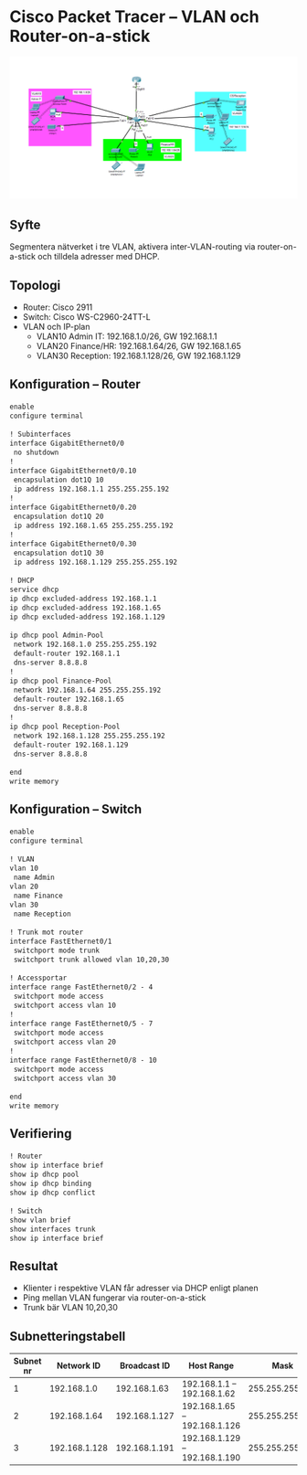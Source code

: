 # Cisco Packet Tracer – VLAN och Router-on-a-stick

![Topologi](./topologi.png)

## Syfte
Segmentera nätverket i tre VLAN, aktivera inter-VLAN-routing via router-on-a-stick och tilldela adresser med DHCP.

## Topologi
- Router: Cisco 2911
- Switch: Cisco WS-C2960-24TT-L
- VLAN och IP-plan
  - VLAN10 Admin IT: 192.168.1.0/26, GW 192.168.1.1
  - VLAN20 Finance/HR: 192.168.1.64/26, GW 192.168.1.65
  - VLAN30 Reception: 192.168.1.128/26, GW 192.168.1.129

## Konfiguration – Router
```shell
enable
configure terminal

! Subinterfaces
interface GigabitEthernet0/0
 no shutdown
!
interface GigabitEthernet0/0.10
 encapsulation dot1Q 10
 ip address 192.168.1.1 255.255.255.192
!
interface GigabitEthernet0/0.20
 encapsulation dot1Q 20
 ip address 192.168.1.65 255.255.255.192
!
interface GigabitEthernet0/0.30
 encapsulation dot1Q 30
 ip address 192.168.1.129 255.255.255.192

! DHCP
service dhcp
ip dhcp excluded-address 192.168.1.1
ip dhcp excluded-address 192.168.1.65
ip dhcp excluded-address 192.168.1.129

ip dhcp pool Admin-Pool
 network 192.168.1.0 255.255.255.192
 default-router 192.168.1.1
 dns-server 8.8.8.8
!
ip dhcp pool Finance-Pool
 network 192.168.1.64 255.255.255.192
 default-router 192.168.1.65
 dns-server 8.8.8.8
!
ip dhcp pool Reception-Pool
 network 192.168.1.128 255.255.255.192
 default-router 192.168.1.129
 dns-server 8.8.8.8

end
write memory
```

## Konfiguration – Switch
```shell
enable
configure terminal

! VLAN
vlan 10
 name Admin
vlan 20
 name Finance
vlan 30
 name Reception

! Trunk mot router
interface FastEthernet0/1
 switchport mode trunk
 switchport trunk allowed vlan 10,20,30

! Accessportar
interface range FastEthernet0/2 - 4
 switchport mode access
 switchport access vlan 10
!
interface range FastEthernet0/5 - 7
 switchport mode access
 switchport access vlan 20
!
interface range FastEthernet0/8 - 10
 switchport mode access
 switchport access vlan 30

end
write memory
```

## Verifiering
```shell
! Router
show ip interface brief
show ip dhcp pool
show ip dhcp binding
show ip dhcp conflict

! Switch
show vlan brief
show interfaces trunk
show ip interface brief
```

## Resultat
- Klienter i respektive VLAN får adresser via DHCP enligt planen
- Ping mellan VLAN fungerar via router-on-a-stick
- Trunk bär VLAN 10,20,30

## Subnetteringstabell

| Subnet nr | Network ID     | Broadcast ID   | Host Range                  | Mask               | Block Size |
|-----------|----------------|----------------|-----------------------------|--------------------|------------|
| 1         | 192.168.1.0    | 192.168.1.63   | 192.168.1.1 – 192.168.1.62   | 255.255.255.192    | 64         |
| 2         | 192.168.1.64   | 192.168.1.127  | 192.168.1.65 – 192.168.1.126 | 255.255.255.192    | 64         |
| 3         | 192.168.1.128  | 192.168.1.191  | 192.168.1.129 – 192.168.1.190| 255.255.255.192    | 64         |
